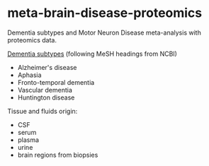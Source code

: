 # meta-brain-disease-proteomics
Dementia subtypes and Motor Neuron Disease meta-analysis with proteomics data.

[Dementia subtypes](https://www.ncbi.nlm.nih.gov/mesh/68003704) (following MeSH headings from NCBI)
+ Alzheimer's disease
+ Aphasia
+ Fronto-temporal dementia
+ Vascular dementia
+ Huntington disease

Tissue and fluids origin:
+ CSF
+ serum
+ plasma
+ urine
+ brain regions from biopsies
